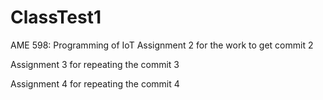 # ClassTest1

AME 598: Programming of IoT
Assignment 2 for the work to get commit 2

Assignment 3 for repeating the commit 3

Assignment 4 for repeating the commit 4